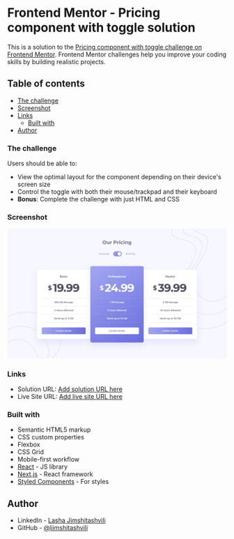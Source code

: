 # Frontend Mentor - Pricing component with toggle solution

This is a solution to the [Pricing component with toggle challenge on Frontend Mentor](https://www.frontendmentor.io/challenges/pricing-component-with-toggle-8vPwRMIC). Frontend Mentor challenges help you improve your coding skills by building realistic projects.

## Table of contents

- [The challenge](#the-challenge)
- [Screenshot](#screenshot)
- [Links](#links)
  - [Built with](#built-with)
- [Author](#author)

### The challenge

Users should be able to:

- View the optimal layout for the component depending on their device's screen size
- Control the toggle with both their mouse/trackpad and their keyboard
- **Bonus**: Complete the challenge with just HTML and CSS

### Screenshot

![](./src/Images/desktop-design-monthly.jpg)

### Links

- Solution URL: [Add solution URL here](https://github.com/ljimshitashvili/pricing-component-with-toggle.git)
- Live Site URL: [Add live site URL here](https://pricing-component-with-toggle-beta-two.vercel.app/)

### Built with

- Semantic HTML5 markup
- CSS custom properties
- Flexbox
- CSS Grid
- Mobile-first workflow
- [React](https://reactjs.org/) - JS library
- [Next.js](https://nextjs.org/) - React framework
- [Styled Components](https://styled-components.com/) - For styles

## Author

- LinkedIn - [Lasha Jimshitashvili](https://www.linkedin.com/in/lasha-jimshitashvili-2a1a24206/)
- GitHub - [@ljimshitashvili](https://github.com/ljimshitashvili)
